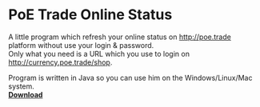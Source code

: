 # PoE Trade Online Status
A little program which refresh your online status on http://poe.trade platform without use your login &amp; password.<br>
Only what you need is a URL which you use to login on http://currency.poe.trade/shop.

Program is written in Java so you can use him on the Windows/Linux/Mac system.<br>
<a href="https://github.com/Oxygeniium/PoE-Trade-Online-Status/releases"><b>Download</b></a>
